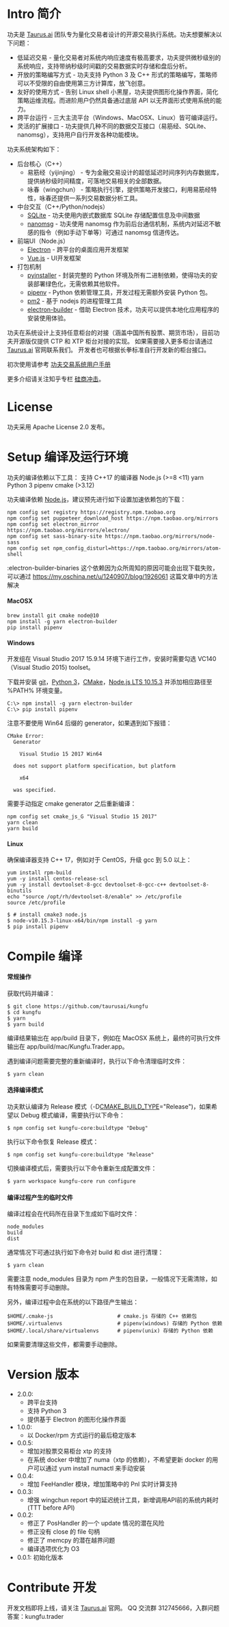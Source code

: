 # Intro 简介

功夫是 [Taurus.ai](http://www.taurusai.com) 团队专为量化交易者设计的开源交易执行系统。功夫想要解决以下问题：
* 低延迟交易 - 量化交易者对系统内响应速度有极高要求，功夫提供微秒级别的系统响应，支持带纳秒级时间戳的交易数据实时存储和盘后分析。
* 开放的策略编写方式 - 功夫支持 Python 3 及 C++ 形式的策略编写，策略师可以不受限的自由使用第三方计算库，放飞创意。
* 友好的使用方式 - 告别 Linux shell 小黑屋，功夫提供图形化操作界面，简化策略运维流程。而进阶用户仍然具备通过底层 API 以无界面形式使用系统的能力。
* 跨平台运行 - 三大主流平台（Windows、MacOSX、Linux）皆可编译运行。
* 灵活的扩展接口 - 功夫提供几种不同的数据交互接口（易筋经、SQLite、nanomsg），支持用户自行开发各种功能模块。

功夫系统架构如下：
* 后台核心（C++）
  * 易筋经（yijinjing） - 专为金融交易设计的超低延迟时间序列内存数据库，提供纳秒级时间精度，可落地交易相关的全部数据。
  * 咏春（wingchun） - 策略执行引擎，提供策略开发接口，利用易筋经特性，咏春还提供一系列交易数据分析工具。
* 中台交互（C++/Python/nodejs）
  * [SQLite](https://www.sqlite.org/index.html) - 功夫使用内嵌式数据库 SQLite 存储配置信息及中间数据
  * [nanomsg](https://nanomsg.org) - 功夫使用 nanomsg 作为前后台通信机制，系统内对延迟不敏感的指令（例如手动下单等）可通过 nanomsg 信道传达。
* 前端UI（Node.js）
  * [Electron](https://electronjs.org) - 跨平台的桌面应用开发框架
  * [Vue.js](https://vuejs.org) - UI开发框架
* 打包机制
  * [pyinstaller](https://pyinstaller.readthedocs.io/en/stable/) - 封装完整的 Python 环境及所有二进制依赖，使得功夫的安装部署绿色化，无需依赖其他软件。
  * [pipenv](https://pipenv.readthedocs.io) - Python 依赖管理工具，开发过程无需额外安装 Python 包。
  * [pm2](https://pm2.io) - 基于 nodejs 的进程管理工具
  * [electron-builder](https://www.electron.build) - 借助 Electron 技术，功夫可以提供本地化应用程序的安装使用体验。

功夫在系统设计上支持任意柜台的对接（涵盖中国所有股票、期货市场），目前功夫开源版仅提供 CTP 和 XTP 柜台对接的实现。
如果需要接入更多柜台请通过 [Taurus.ai](http://www.taurusai.com) 官网联系我们。
开发者也可根据长拳标准自行开发新的柜台接口。

初次使用请参考 [功夫交易系统用户手册](https://taurusai.gitbook.io/kungfu-manual/)

更多介绍请关注知乎专栏 [硅商冲击](https://zhuanlan.zhihu.com/silicontrader)。

# License

功夫采用 Apache License 2.0 发布。

# Setup 编译及运行环境

功夫的编译依赖以下工具：
支持 C++17 的编译器
Node.js (>=8 <11)
yarn
Python 3
pipenv
cmake (>3.12)

功夫编译依赖 [Node.js](https://nodejs.org)，建议预先进行如下设置加速依赖包的下载：
```
npm config set registry https://registry.npm.taobao.org
npm config set puppeteer_download_host https://npm.taobao.org/mirrors
npm config set electron_mirror https://npm.taobao.org/mirrors/electron/
npm config set sass-binary-site https://npm.taobao.org/mirrors/node-sass
npm config set npm_config_disturl=https://npm.taobao.org/mirrors/atom-shell
```

:electron-builder-binaries 这个依赖因为众所周知的原因可能会出现下载失败，可以通过 https://my.oschina.net/u/1240907/blog/1926061 这篇文章中的方法解决

#### MacOSX

```
brew install git cmake node@10
npm install -g yarn electron-builder
pip install pipenv
```

#### Windows

开发组在 Visual Studio 2017 15.9.14 环境下进行工作，安装时需要勾选 VC140（Visual Studio 2015) toolset。

下载并安装 [git](https://git-scm.com/download/win)，[Python 3](https://www.python.org/downloads/windows/)，[CMake](https://cmake.org/install/)，[Node.js LTS 10.15.3](https://nodejs.org/en/download/) 并添加相应路径至 %PATH% 环境变量。

```
C:\> npm install -g yarn electron-builder
C:\> pip install pipenv
```

注意不要使用 Win64 后缀的 generator，如果遇到如下报错：

```
CMake Error:
  Generator

    Visual Studio 15 2017 Win64

  does not support platform specification, but platform

    x64

  was specified.
```

需要手动指定 cmake generator 之后重新编译：

```
npm config set cmake_js_G "Visual Studio 15 2017"
yarn clean
yarn build
```

#### Linux

确保编译器支持 C++ 17，例如对于 CentOS，升级 gcc 到 5.0 以上：

```
yum install rpm-build
yum -y install centos-release-scl
yum -y install devtoolset-8-gcc devtoolset-8-gcc-c++ devtoolset-8-binutils
echo "source /opt/rh/devtoolset-8/enable" >> /etc/profile
source /etc/profile
```

```
$ # install cmake3 node.js
$ node-v10.15.3-linux-x64/bin/npm install -g yarn
$ pip install pipenv
```

# Compile 编译

#### 常规操作

获取代码并编译：
```
$ git clone https://github.com/taurusai/kungfu
$ cd kungfu
$ yarn
$ yarn build
```

编译结果输出在 app/build 目录下，例如在 MacOSX 系统上，最终的可执行文件输出在 app/build/mac/Kungfu.Trader.app。

遇到编译问题需要完整的重新编译时，执行以下命令清理临时文件：
```
$ yarn clean
```

#### 选择编译模式

功夫默认编译为 Release 模式（-D[CMAKE_BUILD_TYPE](https://cmake.org/cmake/help/v3.12/variable/CMAKE_BUILD_TYPE.html)="Release")，如果希望以 Debug 模式编译，需要执行以下命令：
```
$ npm config set kungfu-core:buildtype "Debug"
```

执行以下命令恢复 Release 模式：
```
$ npm config set kungfu-core:buildtype "Release"
```

切换编译模式后，需要执行以下命令重新生成配置文件：
```
$ yarn workspace kungfu-core run configure
```


#### 编译过程产生的临时文件

编译过程会在代码所在目录下生成如下临时文件：
```
node_modules
build
dist
```
通常情况下可通过执行如下命令对 build 和 dist 进行清理：
```
$ yarn clean
```
需要注意 node_modules 目录为 npm 产生的包目录，一般情况下无需清除，如有特殊需要可手动删除。

另外，编译过程中会在系统的以下路径产生输出：
```
$HOME/.cmake-js                     # cmake.js 存储的 C++ 依赖包
$HOME/.virtualenvs                  # pipenv(windows) 存储的 Python 依赖
$HOME/.local/share/virtualenvs      # pipenv(unix) 存储的 Python 依赖
```
如果需要清理这些文件，都需要手动删除。


# Version 版本

* 2.0.0:
    * 跨平台支持
    * 支持 Python 3
    * 提供基于 Electron 的图形化操作界面
* 1.0.0:
    * 以 Docker/rpm 方式运行的最后稳定版本
* 0.0.5:
    * 增加对股票交易柜台 xtp 的支持
    * 在系统 docker 中增加了 numa（xtp 的依赖），不希望更新 docker 的用户可以通过 yum install numactl 来手动安装
* 0.0.4:
    * 增加 FeeHandler 模块，增加策略中的 Pnl 实时计算支持
* 0.0.3:
    * 增强 wingchun report 中的延迟统计工具，新增调用API前的系统内耗时 (TTT before API)
* 0.0.2:
    * 修正了 PosHandler 的一个 update 情况的潜在风险
    * 修正没有 close 的 file 句柄
    * 修正了 memcpy 的潜在越界问题
    * 编译选项优化为 O3
* 0.0.1:
    初始化版本

# Contribute 开发

开发文档即将上线，请关注 [Taurus.ai](http://www.taurusai.com) 官网。
QQ 交流群 312745666，入群问题答案：kungfu.trader